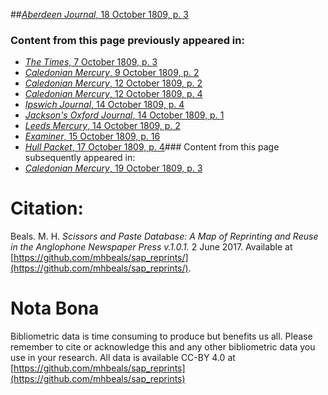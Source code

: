 ##[*Aberdeen Journal*, 18 October 1809, p. 3](https://mhbeals.github.io/sap_html/Aberdeen-Journal/Aberdeen-Journal-18-October-1809-p-3)

### Content from this page previously appeared in:
+ [*The Times*, 7 October 1809, p. 3](https://mhbeals.github.io/sap_html/The-Times/The-Times-7-October-1809-p-3)
+ [*Caledonian Mercury*, 9 October 1809, p. 2](https://mhbeals.github.io/sap_html/Caledonian-Mercury/Caledonian-Mercury-9-October-1809-p-2)
+ [*Caledonian Mercury*, 12 October 1809, p. 2](https://mhbeals.github.io/sap_html/Caledonian-Mercury/Caledonian-Mercury-12-October-1809-p-2)
+ [*Caledonian Mercury*, 12 October 1809, p. 4](https://mhbeals.github.io/sap_html/Caledonian-Mercury/Caledonian-Mercury-12-October-1809-p-4)
+ [*Ipswich Journal*, 14 October 1809, p. 4](https://mhbeals.github.io/sap_html/Ipswich-Journal/Ipswich-Journal-14-October-1809-p-4)
+ [*Jackson's Oxford Journal*, 14 October 1809, p. 1](https://mhbeals.github.io/sap_html/Jackson's-Oxford-Journal/Jackson's-Oxford-Journal-14-October-1809-p-1)
+ [*Leeds Mercury*, 14 October 1809, p. 2](https://mhbeals.github.io/sap_html/Leeds-Mercury/Leeds-Mercury-14-October-1809-p-2)
+ [*Examiner*, 15 October 1809, p. 16](https://mhbeals.github.io/sap_html/Examiner/Examiner-15-October-1809-p-16)
+ [*Hull Packet*, 17 October 1809, p. 4](https://mhbeals.github.io/sap_html/Hull-Packet/Hull-Packet-17-October-1809-p-4)### Content from this page subsequently appeared in:
+ [*Caledonian Mercury*, 19 October 1809, p. 3](https://mhbeals.github.io/sap_html/Caledonian-Mercury/Caledonian-Mercury-19-October-1809-p-3)
                    
# Citation: 

Beals. M. H. *Scissors and Paste Database: A Map of Reprinting and Reuse in the Anglophone Newspaper Press v.1.0.1.* 2 June 2017. Available at [https://github.com/mhbeals/sap_reprints/](https://github.com/mhbeals/sap_reprints/). 
                    
# Nota Bona

Bibliometric data is time consuming to produce but benefits us all. Please remember to cite or acknowledge this and any other bibliometric data you use in your research. All data is available CC-BY 4.0 at [https://github.com/mhbeals/sap_reprints](https://github.com/mhbeals/sap_reprints)